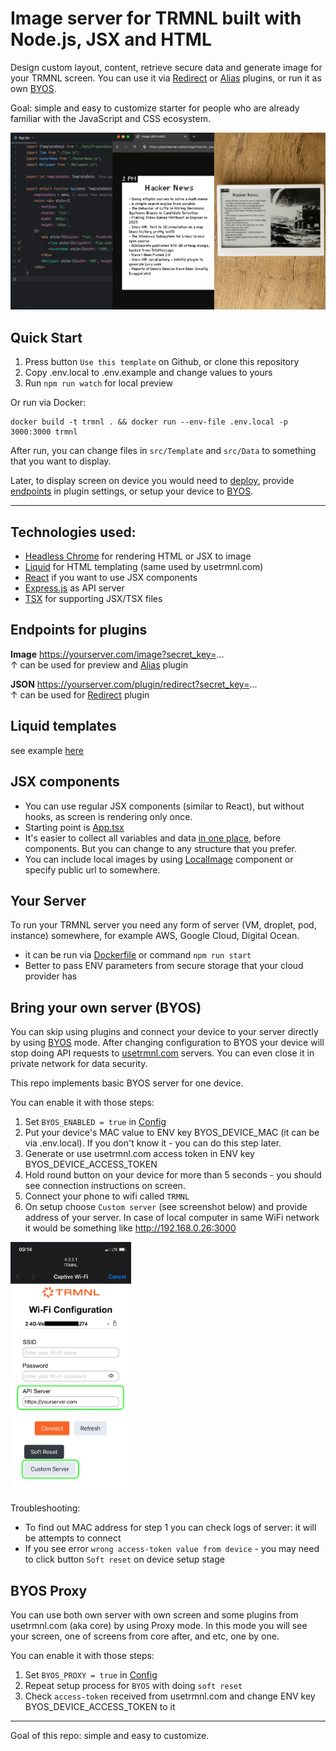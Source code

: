 # Image server for TRMNL built with Node.js, JSX and HTML

Design custom layout, content, retrieve secure data and generate image for your TRMNL screen.
You can use it via [Redirect](https://help.usetrmnl.com/en/articles/11035846-redirect-plugin)
or [Alias](https://help.usetrmnl.com/en/articles/10701448-alias-plugin) plugins, or run it as
own [BYOS](#bring-your-own-server-byos).

Goal: simple and easy to customize starter for people who are already familiar with the JavaScript and CSS ecosystem.

<img src="preview.png" alt="preview">

## Quick Start

1. Press button `Use this template` on Github, or clone this repository
2. Copy .env.local to .env.example and change values to yours
3. Run `npm run watch` for local preview

Or run via Docker:

```shell
docker build -t trmnl . && docker run --env-file .env.local -p 3000:3000 trmnl
```

After run, you can change files in `src/Template` and `src/Data` to something that you want to display.

Later, to display screen on device you would need to [deploy](#your-server), provide [endpoints](#endpoints-for-plugins)
in plugin settings, or setup your device to [BYOS](#bring-your-own-server-byos).

--------

## Technologies used:

- [Headless Chrome](https://www.npmjs.com/package/puppeteer) for rendering HTML or JSX to image
- [Liquid](https://shopify.github.io/liquid/) for HTML templating (same used by usetrmnl.com)
- [React](https://react.dev/reference/react-dom/server/renderToString) if you want to use JSX components
- [Express.js](https://expressjs.com) as API server
- [TSX](https://tsx.is) for supporting JSX/TSX files

## Endpoints for plugins

**Image** https://yourserver.com/image?secret_key=... <br>
↑ can be used for preview and [Alias](https://help.usetrmnl.com/en/articles/10701448-alias-plugin) plugin

**JSON** https://yourserver.com/plugin/redirect?secret_key=... <br>
↑ can be used for [Redirect](https://help.usetrmnl.com/en/articles/11035846-redirect-plugin) plugin

## Liquid templates
see example [here](../src/Template/HackerNews.liquid)

## JSX components

- You can use regular JSX components (similar to React), but without hooks, as screen is rendering only once.<br>
- Starting point is [App.tsx](../src/Template/JSX/App.tsx) <br>
- It's easier to collect all variables and data [in one place](../src/Data/PrepareData.ts), before components. But you
  can change to any structure that you prefer.
- You can include local images by using [LocalImage](../src/Template/JSX/LocalImage.tsx) component or specify public url
  to somewhere.

## Your Server

To run your TRMNL server you need any form of server (VM, droplet, pod, instance) somewhere, for example AWS, Google
Cloud, Digital Ocean.

- it can be run via [Dockerfile](../Dockerfile) or command `npm run start`
- Better to pass ENV parameters from secure storage that your cloud provider has

## Bring your own server (BYOS)

You can skip using plugins and connect your device to your server directly by
using [BYOS](https://docs.usetrmnl.com/go/diy/byos) mode. After changing configuration to BYOS your device will stop
doing API requests to [usetrmnl.com](https://usetrmnl.com) servers. You can even close it in private network for data
security.

This repo implements basic BYOS server for one device.<br>

You can enable it with those steps:

1. Set `BYOS_ENABLED = true` in [Config](../src/Config.ts)
2. Put your device's MAC value to ENV key BYOS_DEVICE_MAC (it can be via .env.local). If you don't know it - you can do
   this step later.
3. Generate or use usetrmnl.com access token in ENV key BYOS_DEVICE_ACCESS_TOKEN
4. Hold round button on your device for more than 5 seconds - you should see connection instructions on screen.
5. Connect your phone to wifi called `TRMNL`
6. On setup choose `Custom server` (see screenshot below) and provide address of your server. In case of local computer
   in same WiFi network it would be something like http://192.168.0.26:3000

<img src="BYOS_setup.png" alt="BYOS setup" height="400">

Troubleshooting:

- To find out MAC address for step 1 you can check logs of server: it will be attempts to connect
- If you see error `wrong access-token value from device` - you may need to click button `Soft reset` on device setup
  stage

## BYOS Proxy

You can use both own server with own screen and some plugins from usetrmnl.com (aka core) by using Proxy mode. In this
mode you will see your screen, one of screens from core after, and etc, one by one.

You can enable it with those steps:

1. Set `BYOS_PROXY = true` in [Config](../src/Config.ts)
2. Repeat setup process for `BYOS` with doing `soft reset`
3. Check `access-token` received from usetrmnl.com and change ENV key BYOS_DEVICE_ACCESS_TOKEN to it

---
Goal of this repo: simple and easy to customize.
